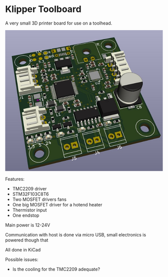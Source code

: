 # Klipper Toolboard
A very small 3D printer board for use on a toolhead.


![Image of Board](Board.jpg)

Features: 
* TMC2209 driver
* STM32F103C8T6
* Two MOSFET drivers fans
* One big MOSFET driver for a hotend heater
* Thermistor input
* One endstop

Main power is 12-24V

Communication with host is done via micro USB, small electronics is powered though that

All done in KiCad

Possible issues:
* Is the cooling for the TMC2209 adequate?


